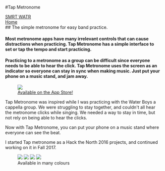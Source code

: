 #Tap Metronome

<div class="folio-nav prev smrtwatr">
	<a href="?p=smrtwatr">SMRT WATR</a>
</div>

<div class="folio-nav next home">
	<a href="../">Home</a>
</div>

<div class="tldr" markdown=1>
## The simple metronome for easy band practice.

#### Most metronome apps have many irrelevant controls that can cause distractions when practicing. Tap Metronome has a simple interface to set or tap the tempo and start practicing.

#### Practicing to a metronome as a group can be difficult since everyone needs to be able to hear the click. Tap Metronome uses the screen as an indicator so everyone can stay in sync when making music. Just put your phone on a music stand, and jam away.
</div>


<figure class='folio_image' id='hero'>
	<a target='_blank'>
		<img src='../includes/portfolio_images/tap/tap-metronome-blue.png'>
	</a>
<figcaption><a href="https://itunes.apple.com/us/app/tap-metronome/id1300298573?">Available on the App Store!</a></figcaption>
</figure>

Tap Metronome was inspired while I was practicing with the Water Boys a cappella group. We were struggling to stay together, and couldn't all hear the metronome clicks while singing. We needed a way to stay in time, but not rely on being able to hear the clicks.

Now with Tap Metronome, you can put your phone on a music stand where everyone can see the beat.

I started Tap metronome as a Hack the North 2016 projects, and continued working on it in Fall 2017. 


<figure class='folio_image' id='img1'>
	<img src='../includes/portfolio_images/tap/tap-metronome-red.png'>
	<img src='../includes/portfolio_images/tap/tap-metronome-orange.png'>
	<img src='../includes/portfolio_images/tap/tap-metronome-yellow.png'>
	<!-- <img src='../includes/portfolio_images/tap/tap-metronome-green.png'> -->
	<img src='../includes/portfolio_images/tap/tap-metronome-purple.png'>
<figcaption>Available in many colours</figcaption>
</figure>